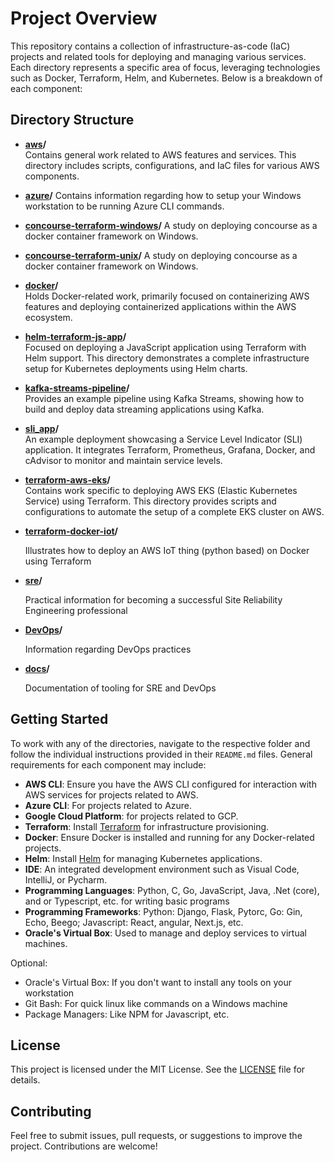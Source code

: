 # Project Overview

This repository contains a collection of infrastructure-as-code (IaC) projects and related tools for deploying and managing various services. Each directory represents a specific area of focus, leveraging technologies such as Docker, Terraform, Helm, and Kubernetes. Below is a breakdown of each component:

## Directory Structure

- **[aws](./aws)/**  
  Contains general work related to AWS features and services. This directory includes scripts, configurations, and IaC files for various AWS components.

- **[azure](./azure)/**
  Contains information regarding how to setup your Windows workstation to be running Azure CLI commands.

- **[concourse-terraform-windows](./concourse-terraform-windows)/**
  A study on deploying concourse as a docker container framework on Windows.  

- **[concourse-terraform-unix](./concourse-terraform-unix)/**
  A study on deploying concourse as a docker container framework on Windows.  

- **[docker](./docker)/**  
  Holds Docker-related work, primarily focused on containerizing AWS features and deploying containerized applications within the AWS ecosystem.

- **[helm-terraform-js-app](./helm-terraform-js-app)/**  
  Focused on deploying a JavaScript application using Terraform with Helm support. This directory demonstrates a complete infrastructure setup for Kubernetes deployments using Helm charts.

- **[kafka-streams-pipeline](./kafka-streams-pipeline)/**  
  Provides an example pipeline using Kafka Streams, showing how to build and deploy data streaming applications using Kafka.

- **[sli_app](./sli_app)/**  
  An example deployment showcasing a Service Level Indicator (SLI) application. It integrates Terraform, Prometheus, Grafana, Docker, and cAdvisor to monitor and maintain service levels.

- **[terraform-aws-eks](./terraform-aws-eks)/**  
  Contains work specific to deploying AWS EKS (Elastic Kubernetes Service) using Terraform. This directory provides scripts and configurations to automate the setup of a complete EKS cluster on AWS.

- **[terraform-docker-iot](./terraform-docker-iot)/**

  Illustrates how to deploy an AWS IoT thing (python based) on Docker using Terraform

- **[sre](./docs/SRE.md)/**

  Practical information for becoming a successful Site Reliability Engineering professional

- **[DevOps](./docs/DevOps.md)/**
  
  Information regarding DevOps practices

- **[docs](./docs)/**
  
  Documentation of tooling for SRE and DevOps

## Getting Started

To work with any of the directories, navigate to the respective folder and follow the individual instructions provided in their `README.md` files. General requirements for each component may include:

- **AWS CLI**: Ensure you have the AWS CLI configured for interaction with AWS services for projects related to AWS.
- **Azure CLI**:  For projects related to Azure.
- **Google Cloud Platform**: for projects related to GCP.
- **Terraform**: Install [Terraform](https://www.terraform.io/downloads.html) for infrastructure provisioning.
- **Docker**: Ensure Docker is installed and running for any Docker-related projects.
- **Helm**: Install [Helm](https://helm.sh/docs/intro/install/) for managing Kubernetes applications.
- **IDE**: An integrated development environment such as Visual Code, IntelliJ, or Pycharm.
- **Programming Languages**:  Python, C, Go, JavaScript, Java, .Net (core), and or Typescript, etc. for writing basic programs
- **Programming Frameworks**: Python: Django, Flask, Pytorc, Go: Gin, Echo, Beego; Javascript:  React, angular, Next.js, etc.
- **Oracle's Virtual Box**: Used to manage and deploy services to virtual machines.

Optional:

- Oracle's Virtual Box:  If you don't want to install any tools on your workstation
- Git Bash:  For quick linux like commands on a Windows machine
- Package Managers:  Like NPM for Javascript, etc.

## License

This project is licensed under the MIT License. See the [LICENSE](./LICENSE) file for details.

## Contributing

Feel free to submit issues, pull requests, or suggestions to improve the project. Contributions are welcome!

